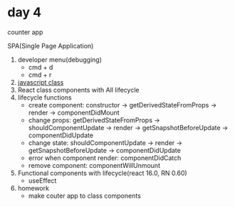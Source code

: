 # day 4

counter app

SPA(Single Page Application)

1. developer menu(debugging)
    - cmd + d
    - cmd + r
1. [javascript class](https://developer.mozilla.org/ja/docs/Web/JavaScript/Reference/Classes)
1. React class components with All lifecycle
1. lifecycle functions
    - create component: constructor → getDerivedStateFromProps → render → componentDidMount
    - change props: getDerivedStateFromProps → shouldComponentUpdate → render → getSnapshotBeforeUpdate → componentDidUpdate
    - change state: shouldComponentUpdate → render → getSnapshotBeforeUpdate → componentDidUpdate
    - error when component render: componentDidCatch
    - remove component: componentWillUnmount
1. Functional components with lifecycle(react 16.0, RN 0.60)
    - useEffect
1. homework
    - make couter app to class components